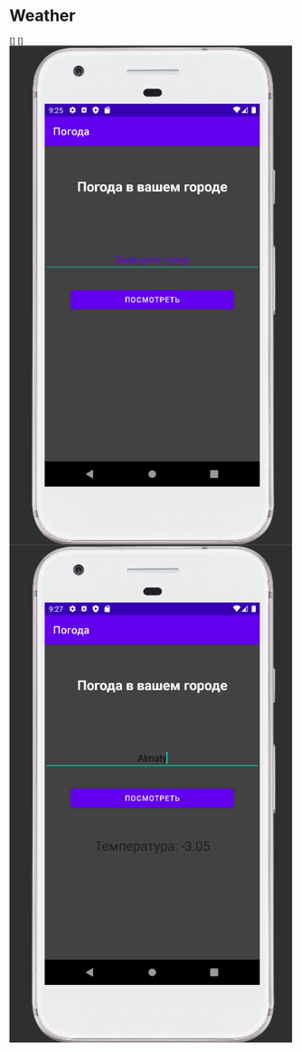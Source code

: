 # Weather

[<img align="left" alt="screen1" width ="500px" src="https://github.com/bake08/Weather/blob/master/app/src/images/%D0%A1%D0%BD%D0%B8%D0%BC%D0%BE%D0%BA%20%D1%8D%D0%BA%D1%80%D0%B0%D0%BD%D0%B0%20%D0%BE%D1%82%202023-02-06%2021-26-13.png" />]
[<img align="left" alt="screen2" width ="500px" src="https://github.com/bake08/Weather/blob/master/app/src/images/%D0%A1%D0%BD%D0%B8%D0%BC%D0%BE%D0%BA%20%D1%8D%D0%BA%D1%80%D0%B0%D0%BD%D0%B0%20%D0%BE%D1%82%202023-02-06%2021-27-34.png" />]
